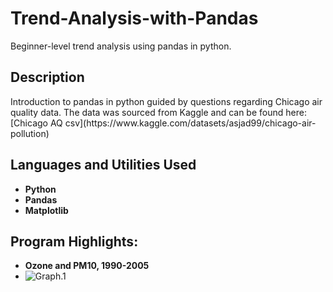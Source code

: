 # Trend-Analysis-with-Pandas
Beginner-level trend analysis using pandas in python. 

<h2>Description</h2>
Introduction to pandas in python guided by questions regarding Chicago air quality data. The data was sourced from Kaggle and can be found here: 
[Chicago AQ csv](https://www.kaggle.com/datasets/asjad99/chicago-air-pollution)
<br />


<h2>Languages and Utilities Used</h2>

- <b>Python</b> 
- <b>Pandas</b>
- <b>Matplotlib</b>

<h2>Program Highlights:</h2>

- <b>Ozone and PM10, 1990-2005</b>
- ![Graph.1](/relative/path/to/img.jpg?raw=true "Optional Title")


